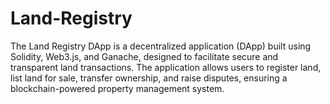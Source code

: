 # Land-Registry
The Land Registry DApp is a decentralized application (DApp) built using Solidity, Web3.js, and Ganache, designed to facilitate secure and transparent land transactions. The application allows users to register land, list land for sale, transfer ownership, and raise disputes, ensuring a blockchain-powered property management system.
